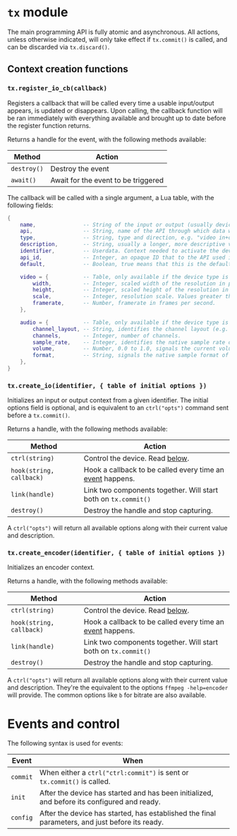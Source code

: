 # `tx` module

The main programming API is fully atomic and asynchronous. All actions, unless otherwise indicated,
will only take effect if `tx.commit()` is called, and can be discarded via `tx.discard()`.

Context creation functions
--------------------------

### `tx.register_io_cb(callback)`

Registers a callback that will be called every time a usable input/output appears, is updated or disappears.
Upon calling, the callback function will be ran immediately with everything available and brought up to date
before the register function returns.

Returns a handle for the event, with the following methods available:

| Method      | Action                              |
|-------------|-------------------------------------|
| `destroy()` | Destroy the event                   |
| `await()`   | Await for the event to be triggered |

The callback will be called with a single argument, a Lua table, with the following fields:
```lua
{
    name,               -- String of the input or output (usually device, or device port).
    api,                -- String, name of the API through which data will be transferred. May not be available.
    type,               -- String, type and direction, e.g. "video in+out", or "audio input", or "clock sink".
    description,        -- String, usually a longer, more descriptive version of the name.
    identifier,         -- Userdata. Context needed to activate the device by passing it through `tx.create_io`.
    api_id,             -- Integer, an opaque ID that to the API used identifies the entry
    default,            -- Boolean, true means that this is the default device used (e.g. monitor or audio device).

    video = {           -- Table, only available if the device type is video
        width,          -- Integer, scaled width of the resolution in pixels.
        height,         -- Integer, scaled height of the resolution in pixels.
        scale,          -- Integer, resolution scale. Values greater than 1 signal it's a HiDPI display.
        framerate,      -- Number, framerate in frames per second.
    },

    audio = {           -- Table, only available if the device type is audio
        channel_layout, -- String, identifies the channel layout (e.g. "stereo" or "5.1").
        channels,       -- Integer, number of channels.
        sample_rate,    -- Integer, identifies the native sample rate of the device.
        volume,         -- Number, 0.0 to 1.0, signals the current volume setting of the device.
        format,         -- String, signals the native sample format of the device (e.g. "s16" or "fltp").
    },
}
```

### `tx.create_io(identifier, { table of initial options })`

Initializes an input or output context from a given identifier. The initial options field is optional,
and is equivalent to an `ctrl("opts")` command sent before a `tx.commit()`.

Returns a handle, with the following methods available:

| Method                   | Action                                                                           |
|--------------------------|----------------------------------------------------------------------------------|
| `ctrl(string)`           | Control the device. Read [below](#events-and-control).                           |
| `hook(string, callback)` | Hook a callback to be called every time an [event](#events-and-control) happens. |
| `link(handle)`           | Link two components together. Will start both on `tx.commit()`                   |
| `destroy()`              | Destroy the handle and stop capturing.                                           |

A `ctrl("opts")` will return all available options along with their current value and description.

### `tx.create_encoder(identifier, { table of initial options })`

Initializes an encoder context.

Returns a handle, with the following methods available:

| Method                   | Action                                                                           |
|--------------------------|----------------------------------------------------------------------------------|
| `ctrl(string)`           | Control the device. Read [below](#events-and-control).                           |
| `hook(string, callback)` | Hook a callback to be called every time an [event](#events-and-control) happens. |
| `link(handle)`           | Link two components together. Will start both on `tx.commit()`                   |
| `destroy()`              | Destroy the handle and stop capturing.                                           |

A `ctrl("opts")` will return all available options along with their current value and description. They're
the equivalent to the options `ffmpeg -help=encoder` will provide. The common options like `b` for bitrate
are also available.

# Events and control

The following syntax is used for events:

| Event    | When                                                                                           |
|----------|------------------------------------------------------------------------------------------------|
| `commit` | When either a `ctrl("ctrl:commit")` is sent or `tx.commit()` is called.                        |
| `init`   | After the device has started and has been initialized, and before its configured and ready.    |
| `config` | After the device has started, has established the final parameters, and just before its ready. |

